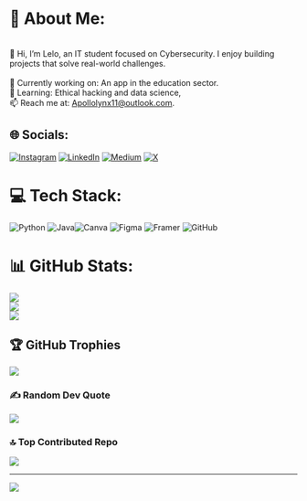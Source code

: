 # 💫 About Me:
<br>👋 Hi, I’m Lelo, an IT student focused on Cybersecurity. I enjoy building projects that solve real-world challenges.<br><br>🔭 Currently working on: An app in the education sector.<br>🌱 Learning: Ethical hacking and data science,<br> 📫 Reach me at: Apollolynx11@outlook.com.<br>


## 🌐 Socials:
[![Instagram](https://img.shields.io/badge/Instagram-%23E4405F.svg?logo=Instagram&logoColor=white)](https://instagram.com/apollolynx11) [![LinkedIn](https://img.shields.io/badge/LinkedIn-%230077B5.svg?logo=linkedin&logoColor=white)](https://www.linkedin.com/in/layan-albalwei-321164202/) [![Medium](https://img.shields.io/badge/Medium-12100E?logo=medium&logoColor=white)](https://medium.com/@Lelo_bli) [![X](https://img.shields.io/badge/X-black.svg?logo=X&logoColor=white)](https://x.com/lelo_bli) 

# 💻 Tech Stack:
![Python](https://img.shields.io/badge/python-3670A0?style=for-the-badge&logo=python&logoColor=ffdd54) ![Java](https://img.shields.io/badge/java-%23ED8B00.svg?style=for-the-badge&logo=openjdk&logoColor=white)![Canva](https://img.shields.io/badge/Canva-%2300C4CC.svg?style=for-the-badge&logo=Canva&logoColor=white) ![Figma](https://img.shields.io/badge/figma-%23F24E1E.svg?style=for-the-badge&logo=figma&logoColor=white) ![Framer](https://img.shields.io/badge/Framer-black?style=for-the-badge&logo=framer&logoColor=blue) ![GitHub](https://img.shields.io/badge/github-%23121011.svg?style=for-the-badge&logo=github&logoColor=white) 
# 📊 GitHub Stats:
![](https://github-readme-stats.vercel.app/api?username=Apollolynx11&theme=neon&hide_border=false&include_all_commits=false&count_private=false)<br/>
![](https://github-readme-streak-stats.herokuapp.com/?user=Apollolynx11&theme=neon&hide_border=false)<br/>
![](https://github-readme-stats.vercel.app/api/top-langs/?username=Apollolynx11&theme=neon&hide_border=false&include_all_commits=false&count_private=false&layout=compact)

## 🏆 GitHub Trophies
![](https://github-profile-trophy.vercel.app/?username=Apollolynx11&theme=neon&no-frame=false&no-bg=true&margin-w=4)

### ✍️ Random Dev Quote
![](https://quotes-github-readme.vercel.app/api?type=horizontal&theme=radical)

### 🔝 Top Contributed Repo
![](https://github-contributor-stats.vercel.app/api?username=Apollolynx11&limit=5&theme=neon&combine_all_yearly_contributions=true)

---
[![](https://visitcount.itsvg.in/api?id=Apollolynx11&icon=9&color=6)](https://visitcount.itsvg.in)

<!-- Proudly created with GPRM ( https://gprm.itsvg.in ) -->
